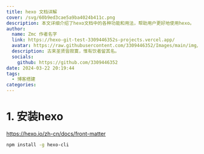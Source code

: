 ```yaml
---
title: hexo 文档详解
cover: /svg/60b9ed3cae5a9ba4024b411c.png
description: 本文详细介绍了hexo文档中的各种功能和用法，帮助用户更好地使用hexo。
author:
  name: Zmc 作者名字
  link: https://hexo-git-test-3309446352s-projects.vercel.app/
  avatar: https://raw.githubusercontent.com/3309446352/Images/main/img/preview.jpg
  description: 古来圣贤皆寂寞，惟有饮者留其名。
  socials:
    github: https://github.com/3309446352
date: 2024-03-22 20:19:44
tags:
  - 博客搭建
categories:
---
```


# 1. 安装hexo
 https://hexo.io/zh-cn/docs/front-matter
```bash
npm install -g hexo-cli
```

